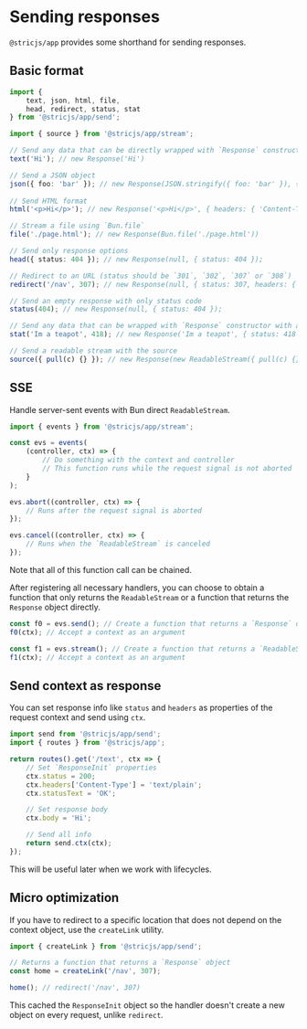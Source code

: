 # Sending responses
`@stricjs/app` provides some shorthand for sending responses.

## Basic format
```ts
import {
    text, json, html, file,
    head, redirect, status, stat
} from '@stricjs/app/send';

import { source } from '@stricjs/app/stream';

// Send any data that can be directly wrapped with `Response` constructor
text('Hi'); // new Response('Hi') 

// Send a JSON object
json({ foo: 'bar' }); // new Response(JSON.stringify({ foo: 'bar' }), { headers: { 'Content-Type': 'application/json' } })
 
// Send HTML format
html('<p>Hi</p>'); // new Response('<p>Hi</p>', { headers: { 'Content-Type': 'text/html' } })

// Stream a file using `Bun.file`
file('./page.html'); // new Response(Bun.file('./page.html'))

// Send only response options
head({ status: 404 }); // new Response(null, { status: 404 });

// Redirect to an URL (status should be `301`, `302`, `307` or `308`)
redirect('/nav', 307); // new Response(null, { status: 307, headers: { Location: '/nav' } })

// Send an empty response with only status code
status(404); // new Response(null, { status: 404 });

// Send any data that can be wrapped with `Response` constructor with a status code
stat('Im a teapot', 418); // new Response('Im a teapot', { status: 418 });

// Send a readable stream with the source
source({ pull(c) {} }); // new Response(new ReadableStream({ pull(c) {} }))
```

## SSE
Handle server-sent events with Bun direct `ReadableStream`.
```ts
import { events } from '@stricjs/app/stream';

const evs = events(
    (controller, ctx) => {
        // Do something with the context and controller
        // This function runs while the request signal is not aborted
    }
);

evs.abort((controller, ctx) => {
    // Runs after the request signal is aborted
});

evs.cancel((controller, ctx) => {
    // Runs when the `ReadableStream` is canceled
});
```

Note that all of this function call can be chained.

After registering all necessary handlers, you can choose to obtain a
function that only returns the `ReadableStream` or a function that returns
the `Response` object directly.

```ts
const f0 = evs.send(); // Create a function that returns a `Response` object
f0(ctx); // Accept a context as an argument

const f1 = evs.stream(); // Create a function that returns a `ReadableStream`
f1(ctx); // Accept a context as an argument
```

## Send context as response
You can set response info like `status` and `headers` as properties of
the request context and send using `ctx`.
```ts
import send from '@stricjs/app/send';
import { routes } from '@stricjs/app';

return routes().get('/text', ctx => {
    // Set `ResponseInit` properties
    ctx.status = 200;
    ctx.headers['Content-Type'] = 'text/plain';
    ctx.statusText = 'OK';

    // Set response body
    ctx.body = 'Hi';

    // Send all info
    return send.ctx(ctx);
});
```

This will be useful later when we work with lifecycles.

## Micro optimization
If you have to redirect to a specific location that does not depend on 
the context object, use the `createLink` utility.
```ts
import { createLink } from '@stricjs/app/send';

// Returns a function that returns a `Response` object
const home = createLink('/nav', 307);

home(); // redirect('/nav', 307)
```

This cached the `ResponseInit` object so the handler doesn't create 
a new object on every request, unlike `redirect`.
